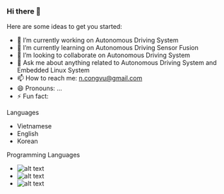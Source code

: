### Hi there 👋

Here are some ideas to get you started:

- 🔭 I’m currently working on Autonomous Driving System
- 🌱 I’m currently learning on Autonomous Driving Sensor Fusion
- 👯 I’m looking to collaborate on Autonomous Driving System
- 💬 Ask me about anything related to Autonomous Driving System and Embedded Linux System
- 📫 How to reach me: n.congvu@gmail.com
- 😄 Pronouns: ...
- ⚡ Fun fact: 

Languages
- Vietnamese
- English
- Korean

Programming Languages
- ![alt text](https://simpleicons.org/icons/c.svg)
- ![alt text](https://simpleicons.org/icons/cplusplus.svg)
- ![alt text](https://simpleicons.org/icons/python.svg)
